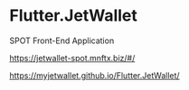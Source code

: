 # Flutter.JetWallet

SPOT Front-End Application

https://jetwallet-spot.mnftx.biz/#/


https://myjetwallet.github.io/Flutter.JetWallet/
